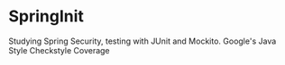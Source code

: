 # SpringInit
Studying Spring Security, testing with JUnit and Mockito. Google's Java Style Checkstyle Coverage
